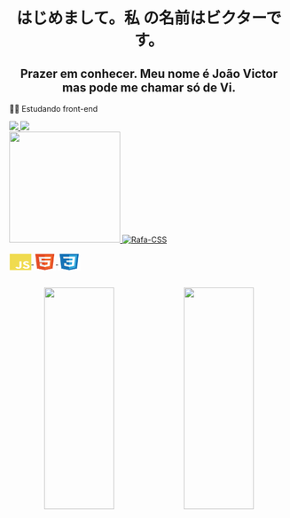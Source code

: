 
<div>
<h1 align="center">はじめまして。私 の名前はビクターです。</h1>

<h2 align="center">Prazer em conhecer. Meu nome é João Victor mas pode me chamar só de Vi.</h2>

👨‍💻 Estudando front-end

<div >
  <a href="https://github.com/victorrgalvao">
  <img height="180em" src="https://github-readme-stats.vercel.app/api?username=victorrgalvao&show_icons=true&theme=tokyonight&include_all_commits=true&count_private=true"/>
  <img  height="180em" src="https://github-readme-stats.vercel.app/api/top-langs/?username=victorrgalvao&layout=compact&langs_count=7&theme=tokyonight"/>
     <div  >
  <img  height="200px" width="200px" src="https://i.pinimg.com/564x/4f/12/af/4f12af20dae5179cf60a5057da761473.jpg">
 <img  alt="Rafa-CSS" height="400px" width="100%" src="https://i.pinimg.com/564x/76/4c/23/764c23fac3d70583f64e289aac7fef65.jpg">
</div>

        
<div style="display: inline_block"><br>
  <img align="center" alt="Rafa-Js" height="30" width="40" src="https://raw.githubusercontent.com/devicons/devicon/master/icons/javascript/javascript-plain.svg">
  <img align="center" alt="Rafa-HTML" height="30" width="40" src="https://raw.githubusercontent.com/devicons/devicon/master/icons/html5/html5-original.svg">
  <img align="center" alt="Rafa-CSS" height="30" width="40" src="https://raw.githubusercontent.com/devicons/devicon/master/icons/css3/css3-original.svg">
  </div>
  <br>
        
</div>
        


 <p align="center"><img height="400px" width="50%" src="assets/H52h.gif"><img height="400px" width="50%" src="assets/H52h.gif"></p>